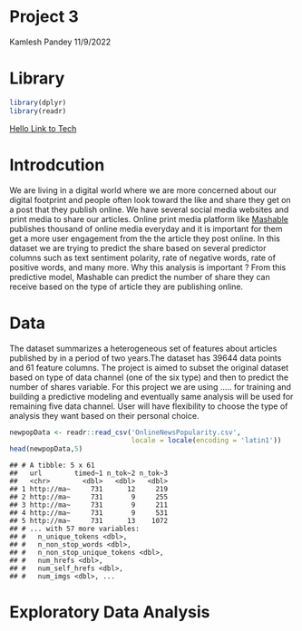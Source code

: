 Project 3
================
Kamlesh Pandey
11/9/2022

# Library

``` r
library(dplyr)
library(readr)
```
[Hello Link to Tech](https://github.com/sbgadhwala/ST558_Project3/blob/main/%20data_channel_is_lifestyle.html)
# Introdcution

We are living in a digital world where we are more concerned about our
digital footprint and people often look toward the like and share they
get on a post that they publish online. We have several social media
websites and print media to share our articles. Online print media
platform like [Mashable](www.mashable.com) publishes thousand of online
media everyday and it is important for them get a more user engagement
from the the article they post online. In this dataset we are trying to
predict the share based on several predictor columns such as text
sentiment polarity, rate of negative words, rate of positive words, and
many more. Why this analysis is important ? From this predictive model,
Mashable can predict the number of share they can receive based on the
type of article they are publishing online.

# Data

The dataset summarizes a heterogeneous set of features about articles
published by in a period of two years.The dataset has 39644 data points
and 61 feature columns. The project is aimed to subset the original
dataset based on type of data channel (one of the six type) and then to
predict the number of shares variable. For this project we are using …..
for training and building a predictive modeling and eventually same
analysis will be used for remaining five data channel. User will have
flexibility to choose the type of analysis they want based on their
personal choice.

``` r
newpopData <- readr::read_csv('OnlineNewsPopularity.csv',
                              locale = locale(encoding = 'latin1'))
head(newpopData,5)
```

    ## # A tibble: 5 x 61
    ##   url        timed~1 n_tok~2 n_tok~3
    ##   <chr>        <dbl>   <dbl>   <dbl>
    ## 1 http://ma~     731      12     219
    ## 2 http://ma~     731       9     255
    ## 3 http://ma~     731       9     211
    ## 4 http://ma~     731       9     531
    ## 5 http://ma~     731      13    1072
    ## # ... with 57 more variables:
    ## #   n_unique_tokens <dbl>,
    ## #   n_non_stop_words <dbl>,
    ## #   n_non_stop_unique_tokens <dbl>,
    ## #   num_hrefs <dbl>,
    ## #   num_self_hrefs <dbl>,
    ## #   num_imgs <dbl>, ...

# Exploratory Data Analysis
